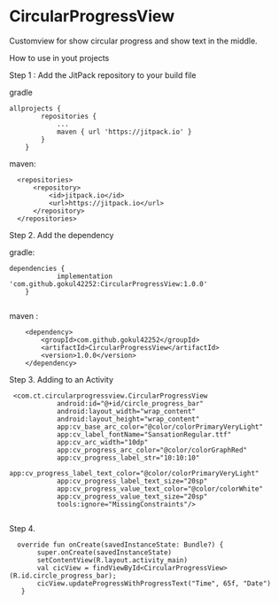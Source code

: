 # CircularProgressView
Customview for show circular progress and show text in the middle.


How to use in yout projects

Step 1 :  Add the JitPack repository to your build file

gradle 
```
allprojects {
		repositories {
			...
			maven { url 'https://jitpack.io' }
		}
	}
  ```
  
  maven:
  ```
  	<repositories>
		<repository>
		    <id>jitpack.io</id>
		    <url>https://jitpack.io</url>
		</repository>
	</repositories>
  ```
Step 2. Add the dependency

gradle:
```
dependencies {
	        implementation 'com.github.gokul42252:CircularProgressView:1.0.0'
	}
  
  ```
maven :
```
	<dependency>
	    <groupId>com.github.gokul42252</groupId>
	    <artifactId>CircularProgressView</artifactId>
	    <version>1.0.0</version>
	</dependency>
  ```
Step 3. Adding to an Activity
```
 <com.ct.circularprogressview.CircularProgressView
            android:id="@+id/circle_progress_bar"
            android:layout_width="wrap_content"
            android:layout_height="wrap_content"
            app:cv_base_arc_color="@color/colorPrimaryVeryLight"
            app:cv_label_fontName="SansationRegular.ttf"
            app:cv_arc_width="10dp"
            app:cv_progress_arc_color="@color/colorGraphRed"
            app:cv_progress_label_str="10:10:10"
            app:cv_progress_label_text_color="@color/colorPrimaryVeryLight"
            app:cv_progress_label_text_size="20sp"
            app:cv_progress_value_text_color="@color/colorWhite"
            app:cv_progress_value_text_size="20sp"
            tools:ignore="MissingConstraints"/>
         
   ```            
 Step 4. 
 ```
   override fun onCreate(savedInstanceState: Bundle?) {
        super.onCreate(savedInstanceState)
        setContentView(R.layout.activity_main)
        val cicView = findViewById<CircularProgressView>(R.id.circle_progress_bar);
        cicView.updateProgressWithProgressText("Time", 65f, "Date")
    }
```
    
    

